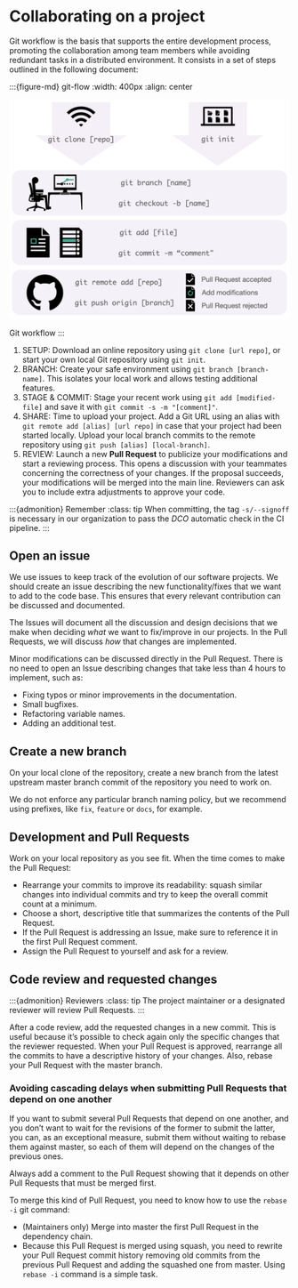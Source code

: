
# Collaborating on a project

Git workflow is the basis that supports the entire development process, promoting the collaboration
among team members while avoiding redundant tasks in a distributed environment. It consists in a 
set of steps outlined in the following document: 

:::{figure-md} git-flow
:width: 400px
:align: center

![Git workflow](images/git-flow.png)

Git workflow
:::

1. SETUP: Download an online repository using `git clone [url repo]`, or start your own local Git 
repository using `git init`.
2. BRANCH: Create your safe environment using `git branch [branch-name]`. This isolates your local work and allows testing additional features. 
3. STAGE & COMMIT: Stage your recent work using `git add [modified-file]` and save it with `git commit -s -m "[comment]"`.
4. SHARE: Time to upload your project. Add a Git URL using an alias with `git remote add [alias] [url repo]` in case that your project had been started locally. Upload your local branch commits to the remote repository using `git push [alias] [local-branch]`.
5. REVIEW: Launch a new __Pull Request__ to publicize your modifications and start a reviewing process. This opens a discussion with your teammates concerning the correctness of your changes. If the proposal succeeds, your modifications will be merged into the main line. Reviewers can ask you to include extra adjustments to approve your code.

:::{admonition} Remember
:class: tip
When committing, the tag `-s/--signoff` is necessary in our organization to pass the _DCO_ automatic check in the CI pipeline.
:::

## Open an issue
We use issues to keep track of the evolution of our software projects. We should create an issue
describing the new functionality/fixes that we want to add to the code base. This ensures that 
every relevant contribution can be discussed and documented.

The Issues will document all the discussion and design decisions that we make when deciding *what*
we want to fix/improve in our projects. In the Pull Requests, we will discuss *how* that changes 
are
implemented.

Minor modifications can be discussed directly in the Pull Request. There is no need to open an 
Issue describing
changes that take less than 4 hours to implement, such as:
* Fixing typos or minor improvements in the documentation.
* Small bugfixes.
* Refactoring variable names.
* Adding an additional test.


## Create a new branch
On your local clone of the repository, create a new branch from the latest upstream master branch
commit of the repository you need to work on.

We do not enforce any particular branch naming policy, but we recommend using prefixes, 
like `fix`, `feature` or `docs`, for example.


## Development and Pull Requests
Work on your local repository as you see fit. When the time comes to make the Pull Request:

* Rearrange your commits to improve its readability: squash similar changes into individual commits 
and try to keep the overall commit count at a minimum.
* Choose a short, descriptive title that summarizes the contents of the Pull Request.
* If the Pull Request is addressing an Issue, make sure to reference it in the first Pull Request 
comment.
* Assign the Pull Request to yourself and ask for a review.

## Code review and requested changes

:::{admonition} Reviewers
:class: tip
The project maintainer or a designated reviewer will review Pull Requests.
:::

After a code review, add the requested changes in a new commit. This is useful
because it’s possible to check again only the specific changes that the reviewer
requested. When your Pull Request is approved, rearrange all the commits to have a descriptive 
history of your changes. Also, rebase your Pull Request with the master branch.

### Avoiding cascading delays when submitting Pull Requests that depend on one another
If you want to submit several Pull Requests that depend on one another, and you don’t want to wait 
for the revisions 
of the former to submit the latter, you can, as an exceptional measure, submit them without 
waiting to rebase them against master, so each of them will depend on the changes of the previous ones.

Always add a comment to the Pull Request showing that it depends on other Pull Requests
that must be merged first.

To merge this kind of Pull Request, you need to know how to use the
`rebase -i` git command:

- (Maintainers only) Merge into master the first Pull Request in the dependency chain.
- Because this Pull Request is merged using squash, you need to rewrite your Pull Request commit
history removing old commits from the previous Pull Request and adding the squashed one from
master. Using `rebase -i` command is a simple task.
